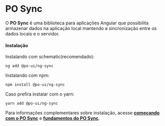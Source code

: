 # PO Sync

O **PO Sync** é uma biblioteca para aplicações Angular que possibilita armazenar dados na aplicação local mantendo a sincronização entre os dados locais e o servidor. 

#### Instalação

Instalando com schematic(recomendado):
```
ng add @po-ui/ng-sync
```

Instalando com npm:
```
npm install @po-ui/ng-sync
```

Caso prefira instalar com o yarn:
```
yarn add @po-ui/ng-sync
```

Para informações complementares sobre instalação, acesse **[começando com o PO Sync](https://po-ui.io/guides/sync-get-started)** e **[fundamentos do PO Sync](https://po-ui.io/guides/sync-fundamentals)**.
